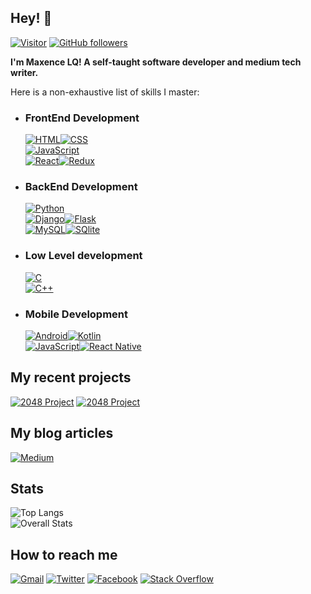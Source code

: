 ## Hey! 👋

[![Visitor](https://visitor-badge.laobi.icu/badge?page_id=MaxoozX.MaxoozX)](https://github.com/MaxoozX) [![GitHub followers](https://shields.io/github/followers/MaxoozX.svg?label=Follow&style=social)](https://github.com/MaxoozX,tab=followers)

**I'm Maxence LQ!
A self-taught software developer and medium tech writer.**

Here is a non-exhaustive list of skills I master:

- ### FrontEnd Development
    [![HTML](https://img.shields.io/badge/HTML5-E34F26?style=for-the-badge&logo=html5&logoColor=white)]()[![CSS](https://img.shields.io/badge/CSS3-1572B6?style=for-the-badge&logo=css3&logoColor=white)]()
    <br>
    [![JavaScript](https://img.shields.io/badge/JavaScript-F7DF1E?style=for-the-badge&logo=javascript&logoColor=black)]()
    <br>
    [![React](https://img.shields.io/badge/React-20232A?style=for-the-badge&logo=react&logoColor=61DAFB)]()[![Redux](https://img.shields.io/badge/Redux-593D88?style=for-the-badge&logo=redux&logoColor=white)]()

- ### BackEnd Development

    [![Python](https://img.shields.io/badge/Python-3776AB?style=for-the-badge&logo=python&logoColor=white)]()
    <br>
    [![Django](https://img.shields.io/badge/Django-092E20?style=for-the-badge&logo=django&logoColor=white)]()[![Flask](https://img.shields.io/badge/Flask-000000?style=for-the-badge&logo=flask&logoColor=white)]()
    <br>
    [![MySQL](https://img.shields.io/badge/MySQL-00000F?style=for-the-badge&logo=mysql&logoColor=white)]()[![SQlite](https://img.shields.io/badge/SQLite-07405E?style=for-the-badge&logo=sqlite&logoColor=white)]()

- ### Low Level development

    [![C](https://img.shields.io/badge/C-00599C?style=for-the-badge&logo=c&logoColor=white)]()
    <br>
    [![C++](https://img.shields.io/badge/C%2B%2B-00599C?style=for-the-badge&logo=c%2B%2B&logoColor=white)]()

- ### Mobile Development
    [![Android](https://img.shields.io/badge/Android-3DDC84?style=for-the-badge&logo=android&logoColor=white)]()[![Kotlin](https://img.shields.io/badge/Kotlin-0095D5?&style=for-the-badge&logo=kotlin&logoColor=white)]()
    <br>
    [![JavaScript](https://img.shields.io/badge/JavaScript-F7DF1E?style=for-the-badge&logo=javascript&logoColor=black)]()[![React Native](https://img.shields.io/badge/React_Native-20232A?style=for-the-badge&logo=react&logoColor=61DAFB)]()

## My recent projects

[![2048 Project](https://github-readme-stats.vercel.app/api/pin/?username=MaxoozX&repo=selfmade-2048&show_owner=True)]() [![2048 Project](https://github-readme-stats.vercel.app/api/pin/?username=MaxoozX&repo=web-calculator&show_owner=True)]()

## My blog articles

[![Medium](https://img.shields.io/badge/Medium-12100E?style=for-the-badge&logo=medium&logoColor=white)](https://medium.com/@maxence.lq)

## Stats

![Top Langs](https://github-readme-stats.vercel.app/api/top-langs/?username=laxmena&layout=compact)
<br>
![Overall Stats](https://github-readme-stats.vercel.app/api?username=MaxoozX&count_private=true&show_icons=true&hide=contribs)

## How to reach me

[![Gmail](https://img.shields.io/badge/Gmail-D14836?style=for-the-badge&logo=gmail&logoColor=white)](mailto:maxence.lq@gmail.com) [![Twitter](https://img.shields.io/badge/Twitter-1DA1F2?style=for-the-badge&logo=twitter&logoColor=white)](https://twitter.com/LqMaxence) [![Facebook](https://img.shields.io/badge/Facebook-1877F2?style=for-the-badge&logo=facebook&logoColor=white)](https://www.facebook.com/maxence.lq/) [![Stack Overflow](https://img.shields.io/badge/Stack_Overflow-FE7A16?style=for-the-badge&logo=stack-overflow&logoColor=white)](https://stackoverflow.com/users/14884109/maxooz)
